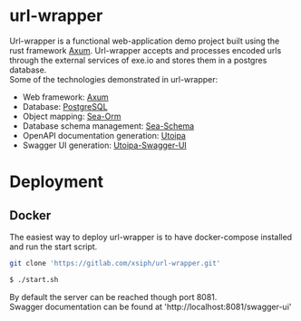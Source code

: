 # url-wrapper
Url-wrapper is a functional web-application demo project built using the rust framework [Axum](https://github.com/tokio-rs/axum/).
Url-wrapper accepts and processes encoded urls through the external services of exe.io and stores them in a postgres database.   
Some of the technologies demonstrated in url-wrapper: 
- Web framework:                    [Axum](https://github.com/tokio-rs/axum/)
- Database:                         [PostgreSQL](https://www.postgresql.org/)
- Object mapping:                   [Sea-Orm](https://github.com/SeaQL/sea-orm)
- Database schema management:       [Sea-Schema](https://github.com/SeaQL/sea-schema)
- OpenAPI documentation generation: [Utoipa](https://github.com/juhaku/utoipa)
- Swagger UI generation:            [Utoipa-Swagger-UI](https://docs.rs/utoipa-swagger-ui/latest/utoipa_swagger_ui/)


# Deployment
## Docker
The easiest way to deploy url-wrapper is to have docker-compose installed and run the start script.
```bash
git clone 'https://gitlab.com/xsiph/url-wrapper.git'
```
```bash
$ ./start.sh
```
By default the server can be reached though port 8081.   
Swagger documentation can be found at 'http://localhost:8081/swagger-ui'

